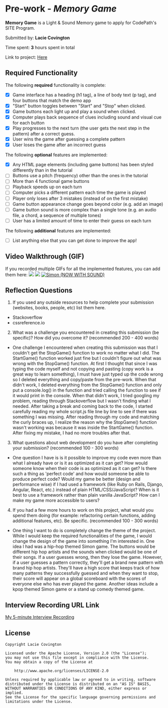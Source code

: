 # Pre-work - *Memory Game*

**Memory Game** is a Light & Sound Memory game to apply for CodePath's SITE Program. 

Submitted by: **Lacie Covington**

Time spent: **3** hours spent in total

Link to project: [Here](
https://glitch.com/edit/#!/smiling-workable-princess)

## Required Functionality

The following **required** functionality is complete:

* [X] Game interface has a heading (h1 tag), a line of body text (p tag), and four buttons that match the demo app
* [X] "Start" button toggles between "Start" and "Stop" when clicked. 
* [X] Game buttons each light up and play a sound when clicked. 
* [X] Computer plays back sequence of clues including sound and visual cue for each button
* [X] Play progresses to the next turn (the user gets the next step in the pattern) after a correct guess. 
* [X] User wins the game after guessing a complete pattern
* [X] User loses the game after an incorrect guess

The following **optional** features are implemented:

* [X] Any HTML page elements (including game buttons) has been styled differently than in the tutorial
* [ ] Buttons use a pitch (frequency) other than the ones in the tutorial
* [ ] More than 4 functional game buttons
* [ ] Playback speeds up on each turn
* [ ] Computer picks a different pattern each time the game is played
* [ ] Player only loses after 3 mistakes (instead of on the first mistake)
* [ ] Game button appearance change goes beyond color (e.g. add an image)
* [ ] Game button sound is more complex than a single tone (e.g. an audio file, a chord, a sequence of multiple tones)
* [ ] User has a limited amount of time to enter their guess on each turn

The following **additional** features are implemented:

- [ ] List anything else that you can get done to improve the app!

## Video Walkthrough (GIF)

If you recorded multiple GIFs for all the implemented features, you can add them here:
![](https://cdn.glitch.global/98ef0f48-5cc0-4a31-a409-6246e86907c5/prework1.gif?v=1648073155695)
![](https://cdn.glitch.global/98ef0f48-5cc0-4a31-a409-6246e86907c5/prework2.gif?v=1648073159845)
[![Simon (NOW WITH SOUND)](https://cdn.glitch.global/98ef0f48-5cc0-4a31-a409-6246e86907c5/simon_img.png?v=1648074223480)](https://cdn.glitch.global/98ef0f48-5cc0-4a31-a409-6246e86907c5/prework_gif.mp4?v=1648072413405 "Simon (NOW WITH SOUND)")

## Reflection Questions
1. If you used any outside resources to help complete your submission (websites, books, people, etc) list them here. 
  - Stackoverflow
  - cssreference.io

2. What was a challenge you encountered in creating this submission (be specific)? How did you overcome it? (recommended 200 - 400 words) 
  - One challenge I encountered when creating this submission was that I couldn't get the StopGame() function to work no matter what I did. The StartGame() function worked just fine but I couldn't figure out what was wrong with the StopGame() function. At first I thought that since I was typing the code myself and not copying and pasting (copy work is a great way to learn something), I must have just typed up the code wrong so I deleted everything and copy/paste from the pre-work. When that didn't work, I deleted everything from the StopGame() function and only put a console.log() in the function and tried calling the function to see if it would print in the console. When that didn't work, I tried googling my problem, reading through Stackoverflow but I wasn't finding what I needed. After taking a break and coming back to the code, I started carefully reading my whole script.js file line by line to see if there was something I was missing. After reading through my code and matching the curly braces up, I realize the reason why the StopGame() function wasn't working was because it was inside the StartGame() function. After fixing my mistake, I had no more troubles after that.

3. What questions about web development do you have after completing your submission? (recommended 100 - 300 words) 
  - One question I have is is it possible to improve my code even more than what I already have or is it as optimized as it can get? How would someone know when their code is as optimized as it can get? Is there such a thing as 'perfect code' and how would someone be able to produce perfect code? Would my game be better (design and performance wise) if I had used a framework (like Ruby on Rails, Django, Angular, React, etc.) instead of plain HTML/CSS/JavaScript? When is it best to use a framework rather than plain vanilla JavaScript? How can I make my game more accessible to users?

4. If you had a few more hours to work on this project, what would you spend them doing (for example: refactoring certain functions, adding additional features, etc). Be specific. (recommended 100 - 300 words) 
  - One thing I want to do is completely change the theme of the project. While I would keep the required functionalities of the game, I would change the design of the game into something I'm interested in. One idea I had was a hip-hop themed Simon game. The buttons would be different hip hop artists and the sounds when clicked would be one of their songs. If a user guesses wrong, then they lose the game. However, if a user guesses a pattern correctly, they'll get a brand new pattern with brand hip hop artists. They'll have a high score that keeps track of how many patterns they successfully guessed and when they want to stop, their score will appear on a global scoreboard with the scores of everyone else who has ever played the game. Another ideas include a kpop themed Simon game or a stand up comedy themed game.


## Interview Recording URL Link

[My 5-minute Interview Recording](your-link-here)


## License

    Copyright Lacie Covington

    Licensed under the Apache License, Version 2.0 (the "License");
    you may not use this file except in compliance with the License.
    You may obtain a copy of the License at

        http://www.apache.org/licenses/LICENSE-2.0

    Unless required by applicable law or agreed to in writing, software
    distributed under the License is distributed on an "AS IS" BASIS,
    WITHOUT WARRANTIES OR CONDITIONS OF ANY KIND, either express or implied.
    See the License for the specific language governing permissions and
    limitations under the License.

